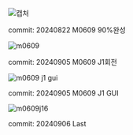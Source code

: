 ![캡처](https://github.com/user-attachments/assets/ba5eae7d-2649-4c18-9849-9611a548b3fe)

commit: 20240822 M0609 90%완성

![m0609](https://github.com/user-attachments/assets/4608651c-5407-4ba5-a0d5-2b3def1c7854)

commit: 20240905 M0609 J1회전

![m0609 j1 gui](https://github.com/user-attachments/assets/c0581782-52d3-4dda-9525-24b284e13bb0)

commit: 20240905 M0609 J1 GUI

![m0609j16](https://github.com/user-attachments/assets/6bec1666-1f1e-4159-a311-9d792fe42ea3)

commit: 20240906 Last
